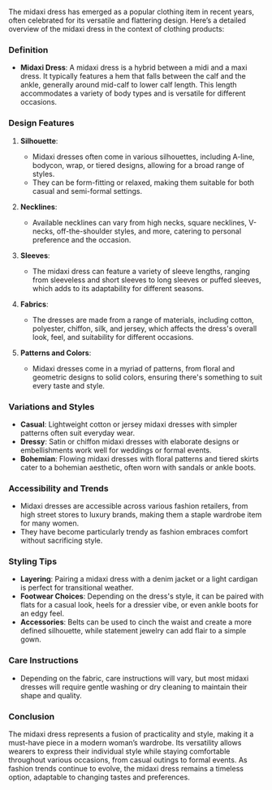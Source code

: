 The midaxi dress has emerged as a popular clothing item in recent years, often celebrated for its versatile and flattering design. Here’s a detailed overview of the midaxi dress in the context of clothing products:

### Definition
- **Midaxi Dress**: A midaxi dress is a hybrid between a midi and a maxi dress. It typically features a hem that falls between the calf and the ankle, generally around mid-calf to lower calf length. This length accommodates a variety of body types and is versatile for different occasions.

### Design Features
1. **Silhouette**: 
   - Midaxi dresses often come in various silhouettes, including A-line, bodycon, wrap, or tiered designs, allowing for a broad range of styles.
   - They can be form-fitting or relaxed, making them suitable for both casual and semi-formal settings.

2. **Necklines**:  
   - Available necklines can vary from high necks, square necklines, V-necks, off-the-shoulder styles, and more, catering to personal preference and the occasion.

3. **Sleeves**: 
   - The midaxi dress can feature a variety of sleeve lengths, ranging from sleeveless and short sleeves to long sleeves or puffed sleeves, which adds to its adaptability for different seasons.

4. **Fabrics**: 
   - The dresses are made from a range of materials, including cotton, polyester, chiffon, silk, and jersey, which affects the dress's overall look, feel, and suitability for different occasions.

5. **Patterns and Colors**: 
   - Midaxi dresses come in a myriad of patterns, from floral and geometric designs to solid colors, ensuring there's something to suit every taste and style.

### Variations and Styles
- **Casual**: Lightweight cotton or jersey midaxi dresses with simpler patterns often suit everyday wear.
- **Dressy**: Satin or chiffon midaxi dresses with elaborate designs or embellishments work well for weddings or formal events.
- **Bohemian**: Flowing midaxi dresses with floral patterns and tiered skirts cater to a bohemian aesthetic, often worn with sandals or ankle boots.

### Accessibility and Trends
- Midaxi dresses are accessible across various fashion retailers, from high street stores to luxury brands, making them a staple wardrobe item for many women.
- They have become particularly trendy as fashion embraces comfort without sacrificing style.

### Styling Tips
- **Layering**: Pairing a midaxi dress with a denim jacket or a light cardigan is perfect for transitional weather.
- **Footwear Choices**: Depending on the dress's style, it can be paired with flats for a casual look, heels for a dressier vibe, or even ankle boots for an edgy feel.
- **Accessories**: Belts can be used to cinch the waist and create a more defined silhouette, while statement jewelry can add flair to a simple gown.

### Care Instructions
- Depending on the fabric, care instructions will vary, but most midaxi dresses will require gentle washing or dry cleaning to maintain their shape and quality.

### Conclusion
The midaxi dress represents a fusion of practicality and style, making it a must-have piece in a modern woman’s wardrobe. Its versatility allows wearers to express their individual style while staying comfortable throughout various occasions, from casual outings to formal events. As fashion trends continue to evolve, the midaxi dress remains a timeless option, adaptable to changing tastes and preferences.